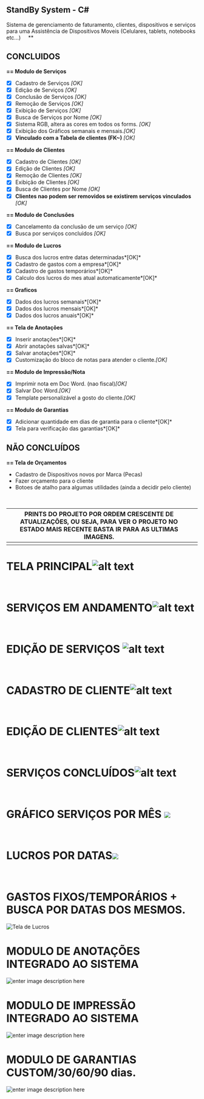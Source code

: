 


<h2>StandBy System - C#</h2>

Sistema de gerenciamento de faturamento, clientes, dispositivos e serviços para uma Assistência de Dispositivos Moveis 
(Celulares, tablets, notebooks etc...)
&nbsp;
&nbsp;
**
## CONCLUIDOS
<b>== Modulo de Serviços </b>

- [x] Cadastro de Serviços *[OK]*
- [x] Edição de Serviços *[OK]*
- [x] Conclusão de Serviços *[OK]*
- [x] Remoção de Serviços *[OK]*
- [x] Exibição de Serviços *[OK]*
- [x] Busca de Serviços por Nome *[OK]*
- [x] Sistema RGB, altera as cores em todos os forms. *[OK]*
- [x] Exibição dos Gráficos semanais e mensais.*[OK]*
- [x] <b>**Vinculado com a Tabela de clientes (FK~)**</b> *[OK]*

<b>== Modulo de Clientes</b>
- [x] Cadastro de Clientes *[OK]*
- [x] Edição de Clientes *[OK]*
- [x] Remoção de Clientes *[OK]*
- [x] Exibição de Clientes *[OK]*
- [x] Busca de Clientes por Nome *[OK]*
- [x] **Clientes nao podem ser removidos se existirem serviços vinculados** *[OK]*

<b>== Modulo de Conclusões</b>
- [x] Cancelamento da conclusão de um serviço *[OK]*
- [x] Busca por serviços concluídos *[OK]*

<b>== Modulo de Lucros</b>
- [x] Busca dos lucros entre datas determinadas*[OK]*
- [x] Cadastro de gastos com a empresa*[OK]*
- [x] Cadastro de gastos temporários*[OK]*
- [x] Calculo dos lucros do mes atual automaticamente*[OK]*

<b>== Graficos</b>
- [x] Dados dos lucros semanais*[OK]*
- [x] Dados dos lucros mensais*[OK]*
- [x] Dados dos lucros anuais*[OK]*

<b>== Tela de Anotações</b>
- [x] Inserir anotações*[OK]*
- [x] Abrir anotações salvas*[OK]*
- [x] Salvar anotações*[OK]*
- [x] Customização do bloco de notas para atender o cliente.*[OK]*

<b>== Modulo de Impressão/Nota</b>
- [x] Imprimir nota em Doc Word. (nao fiscal)*[OK]*
- [x] Salvar Doc Word.*[OK]*
- [x] Template personalizável a gosto do cliente.*[OK]*

<b>== Modulo de Garantias</b>
- [x] Adicionar quantidade em dias de garantia para o cliente*[OK]*
- [x] Tela para verificação das garantias*[OK]*

## NÃO CONCLUÍDOS
<b>== Tela de Orçamentos</b>
- Cadastro de Dispositivos novos por Marca (Pecas)
- Fazer orçamento para o cliente
- Botoes de atalho para algumas utilidades (ainda a decidir pelo cliente)

&nbsp;
&nbsp;
&nbsp;

|PRINTS DO PROJETO POR ORDEM CRESCENTE DE ATUALIZAÇÕES, OU SEJA, PARA VER O PROJETO NO ESTADO MAIS RECENTE BASTA IR PARA AS ULTIMAS IMAGENS.|  |
|-------------------------------------------------------------------------------------------------------------------------------------------|--|
|                                                                                                                                           |  |

# **TELA PRINCIPAL**![alt text](https://images2.imgbox.com/f4/50/ReQcMLn6_o.png)
&nbsp;
&nbsp;
# SERVIÇOS EM ANDAMENTO![alt text](https://i.imgur.com/Yf4fsjU.png)
&nbsp;
&nbsp;
# EDIÇÃO DE SERVIÇOS ![alt text](https://i.imgur.com/RWMRlB4.png)
&nbsp;
&nbsp;
# CADASTRO DE CLIENTE![alt text](https://i.imgur.com/GeV7s4u.png)
&nbsp;
&nbsp;
# EDIÇÃO DE CLIENTES![alt text](https://i.imgur.com/c36myTY.png)
&nbsp;
&nbsp;
# SERVIÇOS CONCLUÍDOS![alt text](https://i.imgur.com/1loyIvp.png)
&nbsp;
&nbsp;
# GRÁFICO SERVIÇOS POR MÊS ![](https://i.imgur.com/q7kXySe.png)  
&nbsp;
&nbsp;
# LUCROS POR DATAS![](https://i.imgur.com/xrw8pcY.gif)
&nbsp;
&nbsp;


# GASTOS FIXOS/TEMPORÁRIOS + BUSCA POR DATAS DOS MESMOS.
![Tela de Lucros](https://i.imgur.com/wALTQem.gif)
&nbsp;
&nbsp;


# MODULO DE ANOTAÇÕES INTEGRADO AO SISTEMA 
![enter image description here](https://i.imgur.com/8GrEuzw.gif)
&nbsp;
&nbsp;


# MODULO DE IMPRESSÃO INTEGRADO AO SISTEMA 
![enter image description here](https://i.imgur.com/XyqGfLo.gif)
&nbsp;
&nbsp;


# MODULO DE GARANTIAS CUSTOM/30/60/90 dias.
![enter image description here](https://i.imgur.com/H3EaqIm.gif)
